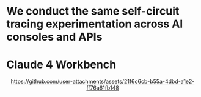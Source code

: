 # We conduct the same self-circuit tracing experimentation across AI consoles and APIs
# Claude 4 Workbench

<div align="center">

https://github.com/user-attachments/assets/21f6c6cb-b55a-4dbd-a1e2-ff76a61fb148

